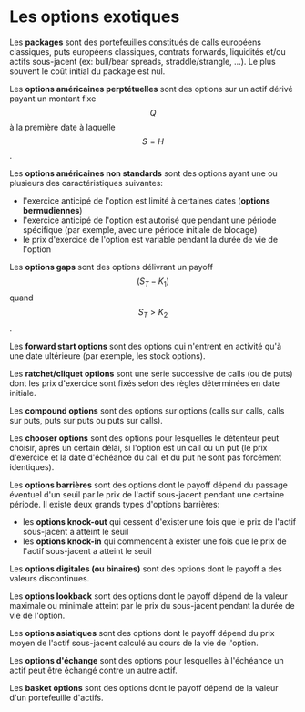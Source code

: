 # Les options exotiques

Les **packages**  sont des portefeuilles constitués de calls européens classiques, puts européens classiques, contrats forwards, liquidités et/ou actifs sous-jacent (ex: bull/bear spreads, straddle/strangle, ...). Le plus souvent le coût initial du package est nul.

Les **options américaines perptétuelles** sont des options sur un actif dérivé payant un montant fixe $$Q$$ à la première date à laquelle $$S=H$$.

Les **options américaines non standards** sont des options ayant une ou plusieurs des caractéristiques suivantes:
- l'exercice anticipé de l'option est limité à certaines dates (**options bermudiennes**)
- l'exercice anticipé de l'option est autorisé que pendant une période spécifique (par exemple, avec une période initiale de blocage)
- le prix d'exercice de l'option est variable pendant la durée de vie de l'option

Les **options gaps** sont des options délivrant un payoff $$(S_T - K_1)$$ quand $$S_T > K_2$$.

Les **forward start options** sont des options qui n'entrent en activité qu'à une date ultérieure (par exemple, les stock options).

Les **ratchet/cliquet options** sont une série successive de calls (ou de puts) dont les prix d'exercice sont fixés selon des règles déterminées en date initiale.

Les **compound options** sont des options sur options (calls sur calls, calls sur puts, puts sur puts ou puts sur calls).

Les **chooser options** sont des options pour lesquelles le détenteur peut choisir, après un certain délai, si l'option est un call ou un put (le prix d'exercice et la date d'échéance du call et du put ne sont pas forcément identiques).

Les **options barrières** sont des options dont le payoff dépend du passage éventuel d'un seuil par le prix de l'actif sous-jacent pendant une certaine période. Il existe deux grands types d'options barrières:
- les **options knock-out** qui cessent d'exister une fois que le prix de l'actif sous-jacent a atteint le seuil
- les **options knock-in** qui commencent à exister une fois que le prix de l'actif sous-jacent a atteint le seuil

Les **options digitales (ou binaires)** sont des options dont le payoff a des valeurs discontinues.

Les **options lookback** sont des options dont le payoff dépend de la valeur maximale ou minimale atteint par le prix du sous-jacent pendant la durée de vie de l'option.

Les **options asiatiques** sont des options dont le payoff dépend du prix moyen de l'actif sous-jacent calculé au cours de la vie de l'option.

Les **options d'échange** sont des options pour lesquelles à l'échéance un actif peut être échangé contre un autre actif.

Les **basket options** sont des options dont le payoff dépend de la valeur d'un portefeuille d'actifs.

